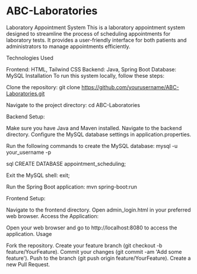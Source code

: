 # ABC-Laboratories
 Laboratory Appointment System
This is a laboratory appointment system designed to streamline the process of scheduling appointments for laboratory tests. It provides a user-friendly interface for both patients and administrators to manage appointments efficiently.

Technologies Used

Frontend: HTML, Tailwind CSS
Backend: Java, Spring Boot
Database: MySQL
Installation
To run this system locally, follow these steps:

Clone the repository:
git clone https://github.com/yourusername/ABC-Laboratories.git

Navigate to the project directory:
cd ABC-Laboratories


Backend Setup:

Make sure you have Java and Maven installed.
Navigate to the backend directory.
Configure the MySQL database settings in application.properties.

Run the following commands to create the MySQL database:
mysql -u your_username -p

sql
CREATE DATABASE appointment_scheduling;

Exit the MySQL shell:
exit;

Run the Spring Boot application:
mvn spring-boot:run


Frontend Setup:

Navigate to the frontend directory.
Open admin_login.html in your preferred web browser.
Access the Application:

Open your web browser and go to http://localhost:8080 to access the application.
Usage

Fork the repository.
Create your feature branch (git checkout -b feature/YourFeature).
Commit your changes (git commit -am 'Add some feature').
Push to the branch (git push origin feature/YourFeature).
Create a new Pull Request.
